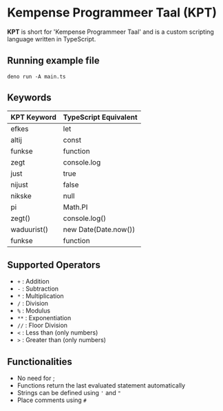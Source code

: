 # Kempense Programmeer Taal (KPT)

**KPT** is short for 'Kempense Programmeer Taal' and is a custom scripting language written in TypeScript.

## Running example file
```shell
deno run -A main.ts
```

## Keywords

| KPT Keyword | TypeScript Equivalent |
| ----------- | ---------------------- |
| efkes       | let                    |
| altij       | const                  |
| funkse      | function               |
| zegt        | console.log            |
| just        | true                   |
| nijust      | false                  |
| nikske      | null                   |
| pi          | Math.PI                |
| zegt()      | console.log()          |
| waduurist() | new Date(Date.now())   |
| funkse      | function               |

## Supported Operators

- `+` : Addition
- `-` : Subtraction
- `*` : Multiplication
- `/` : Division
- `%` : Modulus
- `**` : Exponentiation
- `//` : Floor Division
- `<` : Less than (only numbers)
- `>` : Greater than (only numbers)

## Functionalities
- No need for ;
- Functions return the last evaluated statement automatically
- Strings can be defined using `'` and `"`
- Place comments using `#`